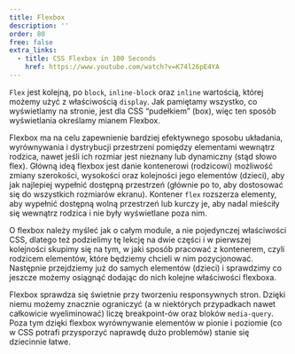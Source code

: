 ```yaml
---
title: Flexbox
description: ''
order: 80
free: false
extra_links:
  - title: CSS Flexbox in 100 Seconds
    href: https://www.youtube.com/watch?v=K74l26pE4YA
---
```


`Flex` jest kolejną, po `block`, `inline-block` oraz `inline` wartością, której możemy użyć z właściwością `display`. Jak pamiętamy wszystko, co wyświetlamy na stronie, jest dla CSS “pudełkiem” (box), więc ten sposób wyświetlania określamy mianem Flexbox.

Flexbox ma na celu zapewnienie bardziej efektywnego sposobu układania, wyrównywania i dystrybucji przestrzeni pomiędzy elementami wewnątrz rodzica, nawet jeśli ich rozmiar jest nieznany lub dynamiczny (stąd słowo flex). Główną ideą flexbox jest danie kontenerowi (rodzicowi) możliwość zmiany szerokości, wysokości oraz kolejności jego elementów (dzieci), aby jak najlepiej wypełnić dostępną przestrzeń (głównie po to, aby dostosować się do wszystkich rozmiarów ekranu). Kontener `flex` rozszerza elementy, aby wypełnić dostępną wolną przestrzeń lub kurczy je, aby nadal mieściły się wewnątrz rodzica i nie były wyświetlane poza nim.

O flexbox należy myśleć jak o całym module, a nie pojedynczej właściwości CSS, dlatego też podzielimy tę lekcję na dwie części i w pierwszej kolejności skupimy się na tym, w jaki sposób pracować z kontenerem, czyli rodzicem elementów, które będziemy chcieli w nim pozycjonować. Następnie przejdziemy już do samych elementów (dzieci) i sprawdzimy co jeszcze możemy osiągnąć dodając do nich kolejne właściwości flexboxa.

Flexbox sprawdza się świetnie przy tworzeniu responsywnych stron. Dzięki niemu możemy znacznie ograniczyć (a w niektórych przypadkach nawet całkowicie wyeliminować) liczę breakpoint-ów oraz bloków `media-query`. Poza tym dzięki flexbox wyrównywanie elementów w pionie i poziomie (co w CSS potrafi przysporzyć naprawdę dużo problemów) stanie się dziecinnie łatwe.
